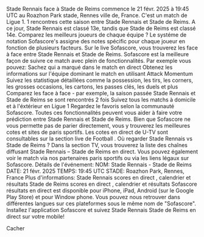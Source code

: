 Stade Rennais face à Stade de Reims commence le 21 févr. 2025 à 19:45 UTC au Roazhon Park stade, Rennes ville de, France. C'est un match de Ligue 1.
1 rencontres cette saison entre Stade Rennais et Stade de Reims. A ce jour, Stade Rennais est classé 13e, tandis que Stade de Reims est classé 14e. Comparez les meilleurs joueurs de chaque équipe ? Le systéme de notation Sofascore's assigne des notes spécific pour chaque joueur en fonction de plusieurs facteurs.
Sur le live Sofascore, vous trouverez les face à face entre Stade Rennais et Stade de Reims. Sofascore est la meilleure façon de suivre ce match avec plein de fonctionnalités. Par exemple vous pouvez:
Sachez qui a marqué dans le match en direct
Obtenez les informations sur l'équipe dominant le match en utilisant Attack Momentum
Suivez les statistique détaillées comme la possession, les tirs, les corners, les grosses occasions, les cartons, les passes clés, les duels et plus
Comparez les face à face - par exemple, la saison passée Stade Rennais et Stade de Reims se sont rencontrés 2 fois
Suivez tous les matchs à domicile et à l'éxtérieur en Ligue 1
Regardez le favoris selon la communauté Sofascore.
Toutes ces fonctionnalités peuvent vous aider à faire votre prédiction entre Stade Rennais et Stade de Reims. Bien que Sofascore ne vous permette pas de parier directement, vous y trouverez les meilleures cotes et sites de paris sportifs. Les cotes en direct de U-TV sont consultables sur la section live de Football .
Où regarder Stade Rennais vs Stade de Reims ? Dans la section TV, vous trouverez la liste des chaînes diffusant Stade Rennais – Stade de Reims en direct. Vous pouvez également voir le match via nos partenaires paris sportifs ou via les liens légaux sur Sofascore.
Détails de l'événement:
NOM: Stade Rennais - Stade de Reims
DATE: 21 févr. 2025
TEMPS: 19:45 UTC
STADE: Roazhon Park, Rennes, France
Plus d'informations:
Stade Rennais scores en direct , calendrier et résultats
Stade de Reims scores en direct , calendrier et résultats
Sofascore résultats en direct est disponible pour iPhone, iPad, Android (sur le Google Play Store) et pour Window phone. Vous pouvez nous retrouver dans différentes langues sur ces plateformes sous le même nom de "Sofascore". Installez l'application Sofascore et suivez Stade Rennais Stade de Reims en direct sur votre mobile!

Cacher
